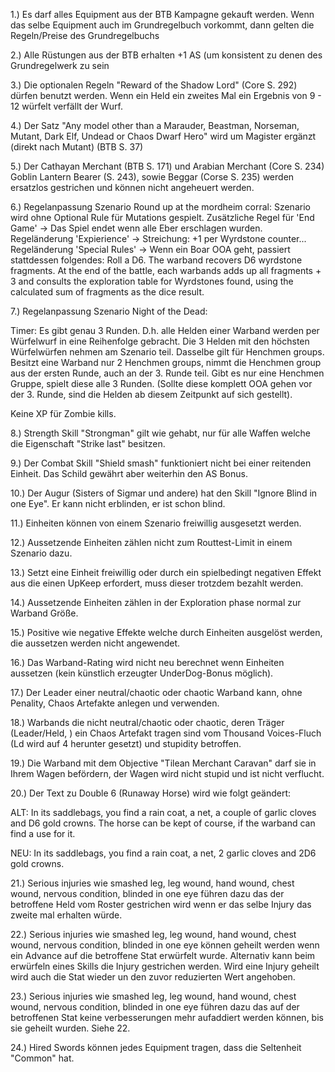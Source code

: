 1.) Es darf alles Equipment aus der BTB Kampagne gekauft werden. Wenn das selbe Equipment auch im Grundregelbuch vorkommt, dann gelten die Regeln/Preise des Grundregelbuchs

2.) Alle Rüstungen aus der BTB erhalten +1 AS (um konsistent zu denen des Grundregelwerk zu sein

3.) Die optionalen Regeln "Reward of the Shadow Lord" (Core S. 292) dürfen benutzt werden. Wenn ein Held ein zweites Mal ein Ergebnis von 9 - 12 würfelt verfällt der Wurf.

4.) Der Satz "Any model other than a Marauder, Beastman, Norseman, Mutant, Dark Elf, Undead or Chaos Dwarf Hero" wird um Magister ergänzt (direkt nach Mutant) (BTB S. 37)

5.) Der Cathayan Merchant (BTB S. 171) und Arabian Merchant (Core S. 234) Goblin Lantern Bearer (S. 243), sowie Beggar (Corse S. 235) werden ersatzlos gestrichen und können nicht angeheuert werden. 

6.) Regelanpassung Szenario Round up at the mordheim corral: 
Szenario wird ohne Optional Rule für Mutations gespielt.
Zusätzliche Regel für 'End Game' -> Das Spiel endet wenn alle Eber erschlagen wurden.
Regeländerung 'Expierience' -> Streichung: +1 per Wyrdstone counter... 
Regeländerung 'Special Rules' -> Wenn ein Boar OOA geht, passiert stattdessen folgendes: Roll a D6. The warband recovers D6 wyrdstone fragments. At the end of the battle, each warbands adds up all fragments + 3 and consults the exploration table for Wyrdstones found, using the calculated sum of fragments as the dice result.

7.) Regelanpassung Szenario Night of the Dead: 

Timer: Es gibt genau 3 Runden. D.h. alle Helden einer Warband werden per Würfelwurf in eine Reihenfolge gebracht. Die 3 Helden mit den höchsten Würfelwürfen nehmen am Szenario teil. 
Dasselbe gilt für Henchmen groups. 
Besitzt eine Warband nur 2 Henchmen groups, nimmt die Henchmen group aus der ersten Runde, auch an der 3. Runde teil.
Gibt es nur eine Henchmen Gruppe, spielt diese alle 3 Runden. (Sollte diese komplett OOA gehen vor der 3. Runde, sind die Helden ab diesem Zeitpunkt auf sich gestellt).

Keine XP für Zombie kills.

8.) Strength Skill "Strongman" gilt wie gehabt, nur für alle Waffen welche die Eigenschaft "Strike last" besitzen.

9.) Der Combat Skill "Shield smash" funktioniert nicht bei einer reitenden Einheit. Das Schild gewährt aber weiterhin den AS Bonus.

10.) Der Augur (Sisters of Sigmar und andere) hat den Skill "Ignore Blind in one Eye". Er kann nicht erblinden, er ist schon blind.

11.) Einheiten können von einem Szenario freiwillig ausgesetzt werden.

12.) Aussetzende Einheiten zählen nicht zum Routtest-Limit in einem Szenario dazu.

13.) Setzt eine Einheit freiwillig oder durch ein spielbedingt negativen Effekt aus die einen UpKeep erfordert, muss dieser trotzdem bezahlt werden.

14.) Aussetzende Einheiten zählen in der Exploration phase normal zur Warband Größe.

15.) Positive wie negative Effekte welche durch Einheiten ausgelöst werden, die aussetzen werden nicht angewendet.

16.) Das Warband-Rating wird nicht neu berechnet wenn Einheiten aussetzen (kein künstlich erzeugter UnderDog-Bonus möglich).

17.) Der Leader einer neutral/chaotic oder chaotic Warband kann, ohne Penality, Chaos Artefakte anlegen und verwenden.

18.) Warbands die nicht neutral/chaotic oder chaotic, deren Träger (Leader/Held, ) ein Chaos Artefakt tragen sind vom Thousand Voices-Fluch (Ld wird auf 4 herunter gesetzt) und stupidity betroffen.

19.) Die Warband mit dem Objective "Tilean Merchant Caravan" darf sie in Ihrem Wagen befördern, der Wagen wird nicht stupid und ist nicht verflucht.

20.) Der Text zu Double 6 (Runaway Horse) wird wie folgt geändert:

ALT: In its saddlebags, you find a rain coat, a net, a 
couple of garlic cloves and D6 gold crowns. The 
horse can be kept of course, if the 
warband can find a use for it.

NEU: In its saddlebags, you find a rain coat, a net, 2 garlic cloves and 2D6 gold crowns.

21.) Serious injuries wie smashed leg, leg wound, hand wound, chest wound, nervous condition, blinded in one eye führen dazu das der betroffene Held vom Roster gestrichen wird wenn er das selbe Injury das zweite mal erhalten würde.

22.) Serious injuries wie smashed leg, leg wound, hand wound, chest wound, nervous condition, blinded in one eye können geheilt werden wenn ein Advance auf die betroffene Stat erwürfelt wurde. Alternativ kann beim erwürfeln eines Skills die Injury gestrichen werden. Wird eine Injury geheilt wird auch die Stat wieder un den zuvor reduzierten Wert angehoben.

23.) Serious injuries wie smashed leg, leg wound, hand wound, chest wound, nervous condition, blinded in one eye führen dazu das auf der betroffenen Stat keine verbesserungen mehr aufaddiert werden können, bis sie geheilt wurden. Siehe 22.

24.) Hired Swords können jedes Equipment tragen, dass  die Seltenheit "Common" hat. 
